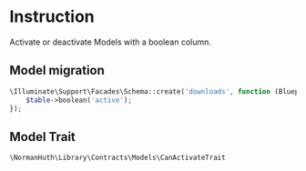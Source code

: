 # Instruction

Activate or deactivate Models with a boolean column.

## Model migration

```php
\Illuminate\Support\Facades\Schema::create('downloads', function (Blueprint $table) {
    $table->boolean('active');
});
```

## Model Trait

`\NormanHuth\Library\Contracts\Models\CanActivateTrait`
